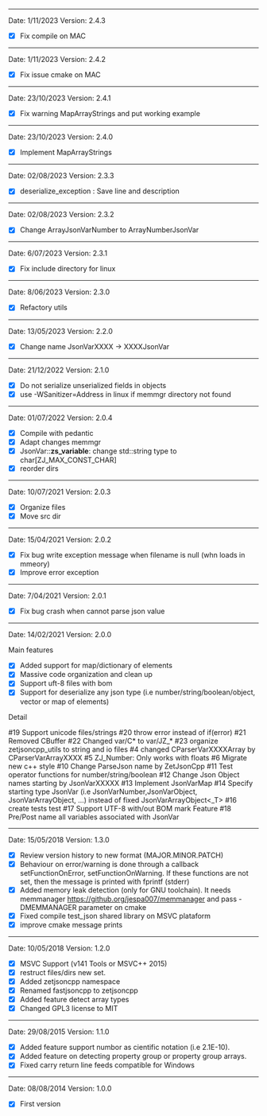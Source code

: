 

----------------------------
Date: 1/11/2023
Version: 2.4.3

- [x] Fix compile on MAC

----------------------------
Date: 1/11/2023
Version: 2.4.2

- [x] Fix issue cmake on MAC

----------------------------
Date: 23/10/2023
Version: 2.4.1

- [x] Fix warning MapArrayStrings and put working example

----------------------------
Date: 23/10/2023
Version: 2.4.0

- [x] Implement MapArrayStrings

----------------------------
Date: 02/08/2023
Version: 2.3.3

- [x] deserialize_exception : Save line and description

----------------------------
Date: 02/08/2023
Version: 2.3.2

- [x] Change ArrayJsonVarNumber to ArrayNumberJsonVar

----------------------------
Date: 6/07/2023
Version: 2.3.1

- [x] Fix include directory for linux

----------------------------
Date: 8/06/2023
Version: 2.3.0

- [x] Refactory utils

----------------------------
Date: 13/05/2023
Version: 2.2.0

- [x] Change name JsonVarXXXX -> XXXXJsonVar

----------------------------
Date: 21/12/2022
Version: 2.1.0

- [x] Do not serialize unserialized fields in objects
- [x] use -WSanitizer=Address in linux if memmgr directory not found

----------------------------
Date: 01/07/2022
Version: 2.0.4

- [x] Compile with pedantic
- [x] Adapt changes memmgr
- [x] JsonVar::__zs_variable__: change std::string type to char[ZJ_MAX_CONST_CHAR]
- [x] reorder dirs

----------------------------
Date: 10/07/2021
Version: 2.0.3

- [x] Organize files
- [x] Move src dir

----------------------------
Date: 15/04/2021
Version: 2.0.2

- [x] Fix bug write exception message when filename is null (whn loads in mmeory)
- [x] Improve error exception

----------------------------
Date: 7/04/2021
Version: 2.0.1

- [x] Fix bug crash when cannot parse json value

----------------------------
Date: 14/02/2021
Version: 2.0.0

Main features

- [x] Added support for map/dictionary of elements
- [x] Massive code organization and clean up
- [x] Support uft-8 files with bom
- [x] Support for deserialize any json type (i.e number/string/boolean/object, vector or map of elements) 

Detail

#19 Support unicode files/strings
#20 throw error instead of if(error)
#21 Removed CBuffer
#22 Changed var/C* to var/JZ_*
#23 organize zetjsoncpp_utils to string and io files 
#4 changed CParserVarXXXXArray by CParserVarArrayXXXX 
#5 ZJ_Number: Only works with floats 
#6 Migrate new c++ style 
#10 Change ParseJson name by ZetJsonCpp
#11 Test operator functions for number/string/boolean 
#12 Change Json Object names starting by JsonVarXXXXX
#13 Implement JsonVarMap
#14 Specify starting type JsonVar (i.e JsonVarNumber,JsonVarObject, JsonVarArrayObject, ...) instead of fixed JsonVarArrayObject<_T>
#16 create tests test
#17 Support UTF-8 with/out BOM mark Feature 
#18 Pre/Post name all variables associated with JsonVar 

----------------------------
Date: 15/05/2018
Version: 1.3.0

- [x] Review version history to new format (MAJOR.MINOR.PATCH)
- [x] Behaviour on error/warning is done through a callback setFunctionOnError, setFunctionOnWarning. If these functions are not set, then the message is printed with fprintf (stderr)
- [x] Added memory leak detection (only for GNU toolchain).  It needs memmanager https://github.org/jespa007/memmanager and pass -DMEMMANAGER parameter on cmake 
- [x] Fixed compile test_json shared library on MSVC plataform 
- [x] improve cmake message prints 

----------------------------
Date: 10/05/2018
Version: 1.2.0

- [x] MSVC Support (v141 Tools or MSVC++ 2015)
- [x] restruct files/dirs new set.
- [x] Added zetjsoncpp namespace
- [x] Renamed fastjsoncpp to zetjsoncpp
- [x] Added feature detect array types
- [x] Changed GPL3 license to MIT

----------------------------
Date: 29/08/2015
Version: 1.1.0

- [x] Added feature support numbor as cientific notation (i.e 2.1E-10).
- [x] Added feature on detecting property group or property group arrays.
- [x] Fixed carry return line feeds compatible for Windows

----------------------------
Date: 08/08/2014
Version: 1.0.0

- [x] First version

